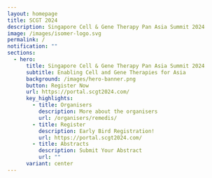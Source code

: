 ```yaml
---
layout: homepage
title: SCGT 2024
description: Singapore Cell & Gene Therapy Pan Asia Summit 2024
image: /images/isomer-logo.svg
permalink: /
notification: ""
sections:
  - hero:
      title: Singapore Cell & Gene Therapy Pan Asia Summit 2024
      subtitle: Enabling Cell and Gene Therapies for Asia
      background: /images/hero-banner.png
      button: Register Now
      url: https://portal.scgt2024.com/
      key_highlights:
        - title: Organisers
          description: More about the organisers
          url: /organisers/remedis/
        - title: Register
          description: Early Bird Registration!
          url: https://portal.scgt2024.com/
        - title: Abstracts
          description: Submit Your Abstract
          url: ""
      variant: center
---
```

